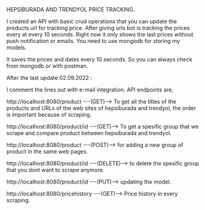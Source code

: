 HEPSİBURADA AND TRENDYOL PRICE TRACKING.

I created an API with basic crud operations that you can update the products url for tracking price.
After giving urls bot is tracking the prices every at every 10 seconds.
Right now it only shows the last prices without push notification or emails.
You need to use mongodb for storing my models.

It saves the prices and dates every 10 seconds. So you can always check from mongodb or with postman.

After the last update 02.09.2022 :

I comment the lines out with e-mail integration.
API endpoints are,

http://localhost:8080/product ---(GET)-->  To get all the titles of the products and URLs of the web sites of hepsiburada and trendyol, the order is important because of scraping.

http://localhost:8080/product/id ---(GET)--> To get a spesific group that we scrape and compare product between hepsiburada and trendyol.

http://localhost:8080/product ---(POST)--> for adding a new group of product in the same web pages.

http://localhost:8080/product/id ---(DELETE)--> to delete the spesific group that you dont want to scrape anymore.

http://localhost:8080/product/id ---(PUT)--> updating the model.

http://localhost:8080/pricehistory ---(GET)--> Price history in every scraping.